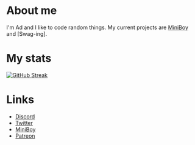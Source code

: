 # About me

I'm Ad and I like to code random things.
My current projects are [MiniBoy](https://github.com/byAd12/MiniBoy) and [Swag-ing].

# My stats
[![GitHub Streak](http://github-readme-streak-stats.herokuapp.com?user=byAd12&theme=merko&hide_border=true&fire=010BDD)](https://git.io/streak-stats)


# Links

* [Discord](https://discord.gg/gG3DnUfj6E)
* [Twitter](https://twitter.com/MiniBoy_Bot)
* [MiniBoy](https://dsc.gg/miniboy)
* [Patreon](https://www.patreon.com/MiniBoy)
